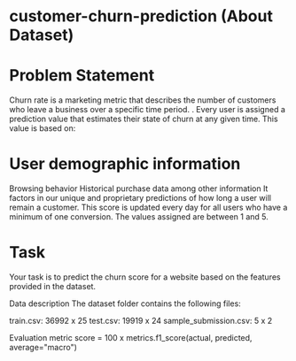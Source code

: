 # customer-churn-prediction (About Dataset)
# Problem Statement 
Churn rate is a marketing metric that describes the number of customers who leave a business over a specific time period. . Every user is assigned a prediction value that estimates their state of churn at any given time. This value is based on:

# User demographic information

Browsing behavior Historical purchase data among other information It factors in our unique and proprietary predictions of how long a user will remain a customer. This score is updated every day for all users who have a minimum of one conversion. The values assigned are between 1 and 5.

# Task

Your task is to predict the churn score for a website based on the features provided in the dataset.

Data description The dataset folder contains the following files:

train.csv: 36992 x 25 test.csv: 19919 x 24 sample_submission.csv: 5 x 2

Evaluation metric score = 100 x metrics.f1_score(actual, predicted, average="macro")
